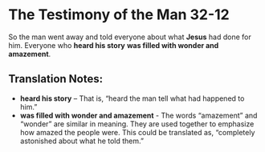 The Testimony of the Man 32-12
================================


So the man went away and told everyone about what **Jesus** had done
for him.  Everyone who **heard his story** **was filled with wonder
and amazement**.

Translation Notes:
------------------

-   **heard his story** – That is, “heard the man tell what had
happened
    to him.”
-   **was filled with wonder and amazement** - The words “amazement”
and
    “wonder” are similar in meaning. They are used together to
    emphasize how amazed the people were. This could be translated as,
    “completely astonished about what he told them.”

